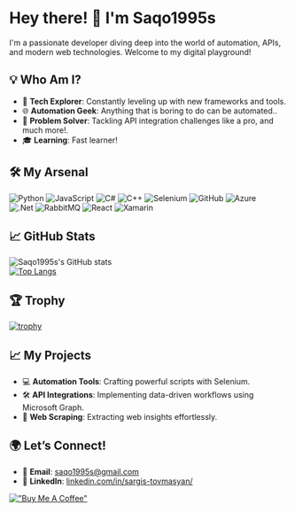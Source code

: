 # Hey there! 👋 I'm Saqo1995s

I'm a passionate developer diving deep into the world of automation, APIs, and modern web technologies. Welcome to my digital playground!

## 💡 Who Am I?
- 🚀 **Tech Explorer**: Constantly leveling up with new frameworks and tools.
- 🌐 **Automation Geek**: Anything that is boring to do can be automated..
- 🎯 **Problem Solver**: Tackling API integration challenges like a pro, and much more!.
- 🎓 **Learning**: Fast learner!

## 🛠️ My Arsenal
![Python](https://img.shields.io/badge/-Python-3776AB?logo=python&logoColor=white&style=flat)
![JavaScript](https://img.shields.io/badge/-JavaScript-F7DF1E?logo=javascript&logoColor=black&style=flat)
![C#](https://img.shields.io/badge/-C%23-239120?logo=c-sharp&logoColor=white&style=flat)
![C++](https://img.shields.io/badge/-C++-00599C?logo=c%2B%2B&logoColor=white&style=flat)
![Selenium](https://img.shields.io/badge/-Selenium-43B02A?logo=selenium&logoColor=white&style=flat)
![GitHub](https://img.shields.io/badge/-GitHub-181717?logo=github&logoColor=white&style=flat)
![Azure](https://img.shields.io/badge/-Azure-0089D6?logo=microsoft-azure&logoColor=white&style=flat)\
![.Net](https://img.shields.io/badge/.NET-5C2D91?style=for-the-badge&logo=.net&logoColor=white)
![RabbitMQ](https://img.shields.io/badge/Rabbitmq-FF6600?style=for-the-badge&logo=rabbitmq&logoColor=white)
![React](https://img.shields.io/badge/react-%2320232a.svg?style=for-the-badge&logo=react&logoColor=%2361DAFB)
![Xamarin](https://img.shields.io/badge/Xamarin-3199DC?style=for-the-badge&logo=xamarin&logoColor=white)

## :chart_with_upwards_trend: GitHub Stats
![Saqo1995s's GitHub stats](https://github-readme-stats.vercel.app/api?username=Saqo1995s&show_icons=true&theme=dark&count_private=true)\
[![Top Langs](https://github-readme-stats.vercel.app/api/top-langs/?username=Saqo1995s&layout=compact&theme=dark)](https://github.com/anuraghazra/github-readme-stats)

## :trophy: Trophy
[![trophy](https://github-profile-trophy.vercel.app/?username=Saqo1995s&theme=onedark)](https://github.com/Saqo1995s)

## 📈 My Projects
- 💻 **Automation Tools**: Crafting powerful scripts with Selenium.
- 🛠 **API Integrations**: Implementing data-driven workflows using Microsoft Graph.
- 🔧 **Web Scraping**: Extracting web insights effortlessly.

## 🌍 Let’s Connect!
- 📧 **Email**: [saqo1995s@gmail.com](mailto:saqo1995s@gmail.com)
- 💼 **LinkedIn**: [linkedin.com/in/sargis-tovmasyan/](https://www.linkedin.com/in/sargis-tovmasyan/)

[!["Buy Me A Coffee"](https://www.buymeacoffee.com/assets/img/custom_images/orange_img.png)](https://buymeacoffee.com/saqo1995s)
